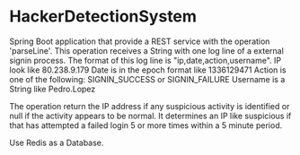 # HackerDetectionSystem

Spring Boot application that provide a REST service with the operation 'parseLine'.
This operation receives a String with one log line of a external signin process. 
The format of this log line is "ip,date,action,username".
  IP look like 80.238.9.179 Date is in the epoch format like 1336129471 Action is one of the following:
      SIGNIN_SUCCESS or SIGNIN_FAILURE Username is a String like Pedro.Lopez
  
The operation return the IP address if any suspicious activity is identified or null if the activity appears to be normal.
It determines an IP like suspicious if that has attempted a failed login 5 or more times within a 5 minute period.
 
Use Redis as a Database.
